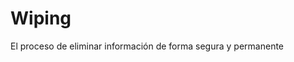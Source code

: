 [Title]: # (Borrando)
[Order]: # (136)

# Wiping 

El proceso de eliminar información de forma segura y permanente